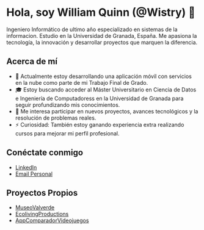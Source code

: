 # Hola, soy William Quinn (@Wistry) 👋

Ingeniero Informático de ultimo año especializado en sistemas de la informacion. Estudio en la Universidad de Granada, España. Me apasiona la tecnología, la innovación y desarrollar proyectos que marquen la diferencia.

## Acerca de mí

- 🌱 Actualmente estoy desarrollando una aplicación móvil con servicios en la nube como parte de mi Trabajo Final de Grado.
- 🎓 Estoy buscando acceder al Máster Universitario en Ciencia de Datos e Ingeniería de Computadoress en la Universidad de Granada para seguir profundizando mis conocimientos.
- 👀 Me interesa participar en nuevos proyectos, avances tecnológicos y la resolución de problemas reales.
- ⚡ Curiosidad: También estoy ganando experiencia extra realizando cursos para mejorar mi perfil profesional.

## Conéctate conmigo

- [LinkedIn](https://www.linkedin.com/in/williamquinn03/)
- [Email Personal](wistry7@gmail.com)

## Proyectos Propios
-  [MuseoValverde](https://github.com/Wistry/MuseoValverde)
-  [EcolivingProductions](https://github.com/Wistry/EcolivingProductions)
-  [AppComparadorVideojuegos](https://github.com/Wistry/AppComparadorVideojuegos)

<!---
Wistry/Wistry is a ✨ special ✨ repository because its `README.md` (this file) appears on your GitHub profile.
You can click the Preview link to take a look at your changes.
--->
